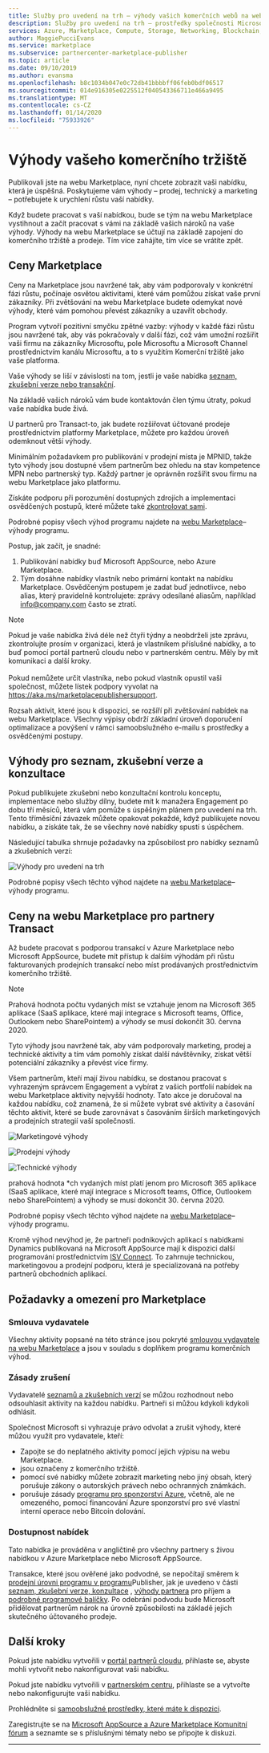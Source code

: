```yaml
---
title: Služby pro uvedení na trh – výhody vašich komerčních webů na webu Marketplace | Azure
description: Služby pro uvedení na trh – prostředky společnosti Microsoft, které mohou vydavatelé používat, jsou popsány v této části.
services: Azure, Marketplace, Compute, Storage, Networking, Blockchain, Security, Partner Center
author: MaggiePucciEvans
ms.service: marketplace
ms.subservice: partnercenter-marketplace-publisher
ms.topic: article
ms.date: 09/10/2019
ms.author: evansma
ms.openlocfilehash: b8c1034b047e0c72db41bbbbff06feb0bdf06517
ms.sourcegitcommit: 014e916305e0225512f040543366711e466a9495
ms.translationtype: MT
ms.contentlocale: cs-CZ
ms.lasthandoff: 01/14/2020
ms.locfileid: "75933926"
---
```

# <a name="your-commercial-marketplace-benefits"></a>Výhody vašeho komerčního tržiště

Publikovali jste na webu Marketplace, nyní chcete zobrazit vaši nabídku, která je úspěšná. Poskytujeme vám výhody – prodej, technický a marketing – potřebujete k urychlení růstu vaší nabídky.

Když budete pracovat s vaší nabídkou, bude se tým na webu Marketplace vystihnout a začít pracovat s vámi na základě vašich nároků na vaše výhody. Výhody na webu Marketplace se účtují na základě zapojení do komerčního tržiště a prodeje. Tím více zahájíte, tím více se vrátíte zpět.

## <a name="marketplace-rewards"></a>Ceny Marketplace

Ceny na Marketplace jsou navržené tak, aby vám podporovaly v konkrétní fázi růstu, počínaje osvětou aktivitami, které vám pomůžou získat vaše první zákazníky. Při zvětšování na webu Marketplace budete odemykat nové výhody, které vám pomohou převést zákazníky a uzavřít obchody. 

Program vytvoří pozitivní smyčku zpětné vazby: výhody v každé fázi růstu jsou navržené tak, aby vás pokračovaly v další fázi, což vám umožní rozšířit vaši firmu na zákazníky Microsoftu, pole Microsoftu a Microsoft Channel prostřednictvím kanálu Microsoftu, a to s využitím Komerční tržiště jako vaše platforma. 

Vaše výhody se liší v závislosti na tom, jestli je vaše nabídka [seznam, zkušební verze nebo transakční](https://docs.microsoft.com/azure/marketplace/determine-your-listing-type#choose-a-publishing-option).

Na základě vašich nároků vám bude kontaktován člen týmu útraty, pokud vaše nabídka bude živá. 

U partnerů pro Transact-to, jak budete rozšiřovat účtované prodeje prostřednictvím platformy Marketplace, můžete pro každou úroveň odemknout větší výhody. 

Minimálním požadavkem pro publikování v prodejní místa je MPNID, takže tyto výhody jsou dostupné všem partnerům bez ohledu na stav kompetence MPN nebo partnerský typ. Každý partner je oprávněn rozšířit svou firmu na webu Marketplace jako platformu. 

Získáte podporu při porozumění dostupných zdrojích a implementaci osvědčených postupů, které můžete také [zkontrolovat sami](https://partner.microsoft.com/asset/collection/azure-marketplace-and-appsource-publisher-toolkit#/). 

Podrobné popisy všech výhod programu najdete na [webu Marketplace](https://aka.ms/marketplacerewards)– výhody programu.

Postup, jak začít, je snadné:

1. Publikování nabídky buď Microsoft AppSource, nebo Azure Marketplace.
2. Tým dosáhne nabídky vlastník nebo primární kontakt na nabídku Marketplace. Osvědčeným postupem je zadat buď jednotlivce, nebo alias, který pravidelně kontrolujete: zprávy odesílané aliasům, například info@company.com často se ztratí.

>[!Note]
>Pokud je vaše nabídka živá déle než čtyři týdny a neobdrželi jste zprávu, zkontrolujte prosím v organizaci, která je vlastníkem příslušné nabídky, a to buď pomocí portál partnerů cloudu nebo v partnerském centru. Měly by mít komunikaci a další kroky. <br> <br> Pokud nemůžete určit vlastníka, nebo pokud vlastník opustil vaši společnost, můžete lístek podpory vyvolat na https://aka.ms/marketplacepublishersupport.

Rozsah aktivit, které jsou k dispozici, se rozšíří při zvětšování nabídek na webu Marketplace. Všechny výpisy obdrží základní úroveň doporučení optimalizace a povýšení v rámci samoobslužného e-mailu s prostředky a osvědčenými postupy.

## <a name="list-trial-and-consulting-benefits"></a>Výhody pro seznam, zkušební verze a konzultace

Pokud publikujete zkušební nebo konzultační kontrolu konceptu, implementace nebo služby dílny, budete mít k manažera Engagement po dobu tří měsíců, která vám pomůže s úspěšným plánem pro uvedení na trh. Tento tříměsíční závazek můžete opakovat pokaždé, když publikujete novou nabídku, a získáte tak, že se všechny nové nabídky spustí s úspěchem.

Následující tabulka shrnuje požadavky na způsobilost pro nabídky seznamů a zkušebních verzí:

![Výhody pro uvedení na trh](./media/marketplace-publishers-guide/gtm-eligibility-requirements.png)

Podrobné popisy všech těchto výhod najdete na [webu Marketplace](https://aka.ms/marketplacerewards)– výhody programu.

## <a name="marketplace-rewards-for-transact-partners"></a>Ceny na webu Marketplace pro partnery Transact

Až budete pracovat s podporou transakcí v Azure Marketplace nebo Microsoft AppSource, budete mít přístup k dalším výhodám při růstu fakturovaných prodejních transakcí nebo míst prodávaných prostřednictvím komerčního tržiště. 

>[!Note]
>Prahová hodnota počtu vydaných míst se vztahuje jenom na Microsoft 365 aplikace (SaaS aplikace, které mají integrace s Microsoft teams, Office, Outlookem nebo SharePointem) a výhody se musí dokončit 30. června 2020.

Tyto výhody jsou navržené tak, aby vám podporovaly marketing, prodej a technické aktivity a tím vám pomohly získat další návštěvníky, získat větší potenciální zákazníky a převést více firmy.

Všem partnerům, kteří mají živou nabídku, se dostanou pracovat s vyhrazeným správcem Engagement a vybírat z vašich portfolií nabídek na webu Marketplace aktivity nejvyšší hodnoty. Tato akce je doručoval na každou nabídku, což znamená, že si můžete vybrat své aktivity a časování těchto aktivit, které se bude zarovnávat s časováním širších marketingových a prodejních strategií vaší společnosti. 

![Marketingové výhody](./media/marketplace-publishers-guide/marketing-benefit.png)

![Prodejní výhody](./media/marketplace-publishers-guide/sales-benefit.png)

![Technické výhody](./media/marketplace-publishers-guide/technical-benefit.png)

prahová hodnota \*ch vydaných míst platí jenom pro Microsoft 365 aplikace (SaaS aplikace, které mají integrace s Microsoft teams, Office, Outlookem nebo SharePointem) a výhody se musí dokončit 30. června 2020.

Podrobné popisy všech těchto výhod najdete na [webu Marketplace](https://aka.ms/marketplacerewards)– výhody programu.

Kromě výhod nevýhod je, že partneři podnikových aplikací s nabídkami Dynamics publikovaná na Microsoft AppSource mají k dispozici další programování prostřednictvím [ISV Connect](https://partner.microsoft.com/solutions/business-applications/isv-overview). To zahrnuje technickou, marketingovou a prodejní podporu, která je specializovaná na potřeby partnerů obchodních aplikací.

## <a name="marketplace-rewards-requirements-and-restrictions"></a>Požadavky a omezení pro Marketplace

### <a name="publisher-agreement"></a>Smlouva vydavatele

Všechny aktivity popsané na této stránce jsou pokryté [smlouvou vydavatele na webu Marketplace](https://docs.microsoft.com/legal/marketplace/terms) a jsou v souladu s doplňkem programu komerčních výhod.

### <a name="cancellation-policy"></a>Zásady zrušení

Vydavatelé [seznamů a zkušebních verzí](https://docs.microsoft.com/azure/marketplace/determine-your-listing-type) se můžou rozhodnout nebo odsouhlasit aktivity na každou nabídku. Partneři si můžou kdykoli kdykoli odhlásit. 

Společnost Microsoft si vyhrazuje právo odvolat a zrušit výhody, které můžou využít pro vydavatele, kteří: 

* Zapojte se do neplatného aktivity pomocí jejich výpisu na webu Marketplace.
* jsou označeny z komerčního tržiště. 
* pomocí své nabídky můžete zobrazit marketing nebo jiný obsah, který porušuje zákony o autorských právech nebo ochranných známkách.
* porušuje zásady [programu pro sponzorství Azure](https://azure.microsoft.com/offers/ms-azr-0036p/), včetně, ale ne omezeného, pomocí financování Azure sponzorství pro své vlastní interní operace nebo Bitcoin dolování. 

### <a name="offer-availability"></a>Dostupnost nabídek

Tato nabídka je prováděna v angličtině pro všechny partnery s živou nabídkou v Azure Marketplace nebo Microsoft AppSource.

Transakce, které jsou ověřené jako podvodné, se nepočítají směrem k [prodejní úrovni programu v programu](https://aka.ms/marketplacepublisherrewards)Publisher, jak je uvedeno v části [seznam, zkušební verze, konzultace](#list-trial-and-consulting-benefits) , [výhody partnera](#marketplace-rewards-for-transact-partners) pro příjem a [podrobné programové balíčky](https://aka.ms/marketplacepublisherrewards). Po odebrání podvodu bude Microsoft přidělovat partnerům nárok na úrovně způsobilosti na základě jejich skutečného účtovaného prodeje. 

## <a name="next-steps"></a>Další kroky

Pokud jste nabídku vytvořili v [portál partnerů cloudu](https://cloudpartner.azure.com), přihlaste se, abyste mohli vytvořit nebo nakonfigurovat vaši nabídku.

Pokud jste nabídku vytvořili v [partnerském centru](https://partner.microsoft.com/en-us/dashboard/commercial-marketplace/overview), přihlaste se a vytvořte nebo nakonfigurujte vaši nabídku.

Prohlédněte si [samoobslužné prostředky, které máte k dispozici](https://partner.microsoft.com/asset/collection/azure-marketplace-and-appsource-publisher-toolkit#/).

Zaregistrujte se na [Microsoft AppSource a Azure Marketplace Komunitní fórum](https://www.microsoftpartnercommunity.com/t5/Azure-Marketplace-and-AppSource/bd-p/2222) a seznamte se s příslušnými tématy nebo se připojte k diskuzi.

---
